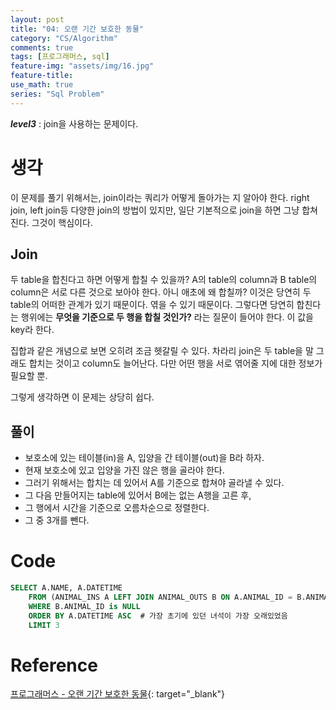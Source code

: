 ```yaml
---
layout: post
title: "04: 오랜 기간 보호한 동물"
category: "CS/Algorithm"
comments: true
tags: [프로그래머스, sql]
feature-img: "assets/img/16.jpg"
feature-title:
use_math: true
series: "Sql Problem"
---
```


**_level3_** : join을 사용하는 문제이다.

# 생각

이 문제를 풀기 위해서는, join이라는 쿼리가 어떻게 돌아가는 지 알아야 한다. right join, left join등 다양한 join의 방법이 있지만, 일단 기본적으로 join을 하면 그냥 합쳐진다. 그것이 핵심이다.

## Join

두 table을 합친다고 하면 어떻게 합칠 수 있을까? A의 table의 column과 B table의 column은 서로 다른 것으로 보아야 한다. 아니 애초에 왜 합칠까? 이것은 당연히 두 table의 어떠한 관계가 있기 때문이다. 엮을 수 있기 때문이다. 그렇다면 당연히 합친다는 행위에는 **무엇을 기준으로 두 행을 합칠 것인가?** 라는 질문이 들어야 한다. 이 값을 key라 한다.

집합과 같은 개념으로 보면 오히려 조금 헷갈릴 수 있다. 차라리 join은 두 table을 말 그래도 합치는 것이고 column도 늘어난다. 다만 어떤 행을 서로 엮어줄 지에 대한 정보가 필요할 뿐.

그렇게 생각하면 이 문제는 상당히 쉽다.

## 풀이

- 보호소에 있는 테이블(in)을 A, 입양을 간 테이블(out)을 B라 하자.
- 현재 보호소에 있고 입양을 가진 않은 행을 골라야 한다.
- 그러기 위해서는 합치는 데 있어서 A를 기준으로 합쳐야 골라낼 수 있다.
- 그 다음 만들어지는 table에 있어서 B에는 없는 A행을 고른 후,
- 그 행에서 시간을 기준으로 오름차순으로 정렬한다.
- 그 중 3개를 뺀다.

# Code

```sql
SELECT A.NAME, A.DATETIME
    FROM (ANIMAL_INS A LEFT JOIN ANIMAL_OUTS B ON A.ANIMAL_ID = B.ANIMAL_ID)
    WHERE B.ANIMAL_ID is NULL
    ORDER BY A.DATETIME ASC  # 가장 초기에 있던 녀석이 가장 오래있었음
    LIMIT 3
```

# Reference

[프로그래머스 - 오랜 기간 보호한 동물](https://programmers.co.kr/learn/courses/30/lessons/59044){: target="\_blank"}
